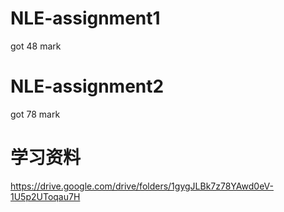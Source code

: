 # NLE-assignment1
got 48 mark
# NLE-assignment2
got 78 mark
# 学习资料
https://drive.google.com/drive/folders/1gygJLBk7z78YAwd0eV-1U5p2UToqau7H
